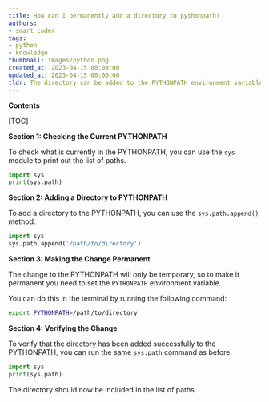 ```yaml
---
title: How can I permanently add a directory to pythonpath?
authors:
- smart_coder
tags:
- python
- knowledge
thumbnail: images/python.png
created_at: 2023-04-15 00:00:00
updated_at: 2023-04-15 00:00:00
tldr: The directory can be added to the PYTHONPATH environment variable, which will make it permanently available to Python.
---
```


**Contents**

[TOC]

**Section 1: Checking the Current PYTHONPATH**

To check what is currently in the PYTHONPATH, you can use the `sys` module to print out the list of paths.

```python
import sys
print(sys.path)
```

**Section 2: Adding a Directory to PYTHONPATH**

To add a directory to the PYTHONPATH, you can use the `sys.path.append()` method.

```python
import sys
sys.path.append('/path/to/directory')
```

**Section 3: Making the Change Permanent**

The change to the PYTHONPATH will only be temporary, so to make it permanent you need to set the `PYTHONPATH` environment variable.

You can do this in the terminal by running the following command:

```bash
export PYTHONPATH=/path/to/directory
```

**Section 4: Verifying the Change**

To verify that the directory has been added successfully to the PYTHONPATH, you can run the same `sys.path` command as before.

```python
import sys
print(sys.path)
```

The directory should now be included in the list of paths.
